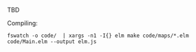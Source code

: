 TBD

Compiling:

```
fswatch -o code/  | xargs -n1 -I{} elm make code/maps/*.elm code/Main.elm --output elm.js
```

